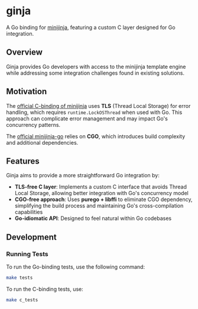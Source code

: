# ginja

A Go binding for [minijinja](https://github.com/mitsuhiko/minijinja), featuring a custom C layer designed for Go integration.

## Overview

Ginja provides Go developers with access to the minijinja template engine while addressing some integration challenges found in existing solutions.

## Motivation

The [official C-binding of minijinja](https://github.com/mitsuhiko/minijinja/tree/main/minijinja-cabi) uses **TLS** (Thread Local Storage) for error handling, which requires `runtime.LockOSThread` when used with Go. This approach can complicate error management and may impact Go's concurrency patterns.

The [official minijinja-go](https://github.com/mitsuhiko/minijinja/tree/main/minijinja-go) relies on **CGO**, which introduces build complexity and additional dependencies.

## Features

Ginja aims to provide a more straightforward Go integration by:

- **TLS-free C layer**: Implements a custom C interface that avoids Thread Local Storage, allowing better integration with Go's concurrency model
- **CGO-free approach**: Uses **purego + libffi** to eliminate CGO dependency, simplifying the build process and maintaining Go's cross-compilation capabilities
- **Go-idiomatic API**: Designed to feel natural within Go codebases

## Development

### Running Tests
To run the Go-binding tests, use the following command:

```bash
make tests
```

To run the C-binding tests, use:

```bash
make c_tests
```

